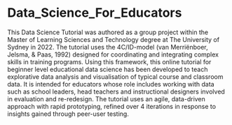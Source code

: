 # Data_Science_For_Educators
This Data Science Tutorial was authored as a group project within the Master of Learning Sciences and Technology degree at The University of Sydney in 2022. The tutorial uses the 4C/ID-model (van Merriënboer, Jelsma, & Paas, 1992) designed for coordinating and integrating complex skills in training programs. Using this framework, this online tutorial for beginner level educational data science has been developed to teach explorative data analysis and visualisation of typical course and classroom data. It is intended for educators whose role includes working with data such as school leaders, head teachers and instructional designers involved in evaluation and re-redesign. The tutorial uses an agile, data-driven approach with rapid prototyping, refined over 4 iterations in response to insights gained through peer-user testing.
